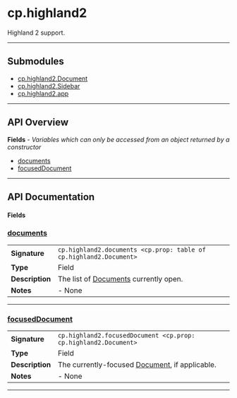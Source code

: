# cp.highland2

Highland 2 support.

---

## Submodules
 * [cp.highland2.Document](cp.highland2.Document.md)
 * [cp.highland2.Sidebar](cp.highland2.Sidebar.md)
 * [cp.highland2.app](cp.highland2.app.md)

---

## API Overview
**Fields** - _Variables which can only be accessed from an object returned by a constructor_
 * [documents](#documents)
 * [focusedDocument](#focuseddocument)


---

## API Documentation

#### Fields


### [documents](#documents)

|                                             |                                                                                     |
| --------------------------------------------|-------------------------------------------------------------------------------------|
| **Signature**                               | `cp.highland2.documents <cp.prop: table of cp.highland2.Document>`                                                                    |
| **Type**                                    | Field                                                                     |
| **Description**                             | The list of [Documents](cp.highland2.Document.md) currently open.                                                                     |
| **Notes**                                   | - None |

---


### [focusedDocument](#focuseddocument)

|                                             |                                                                                     |
| --------------------------------------------|-------------------------------------------------------------------------------------|
| **Signature**                               | `cp.highland2.focusedDocument <cp.prop: cp.highland2.Document>`                                                                    |
| **Type**                                    | Field                                                                     |
| **Description**                             | The currently-focused [Document](cp.highland2.Document.md), if applicable.                                                                     |
| **Notes**                                   | - None |

---


